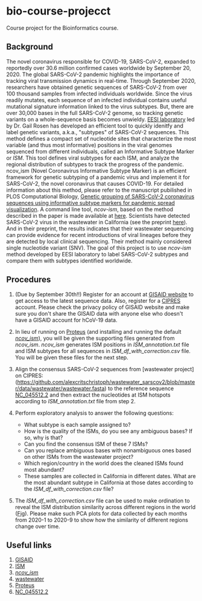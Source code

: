 # bio-course-projecct

Course project for the Bioinformatics course.    

## Background
The novel coronavirus responsible for COVID-19, SARS-CoV-2, expanded to reportedly over 30.6 million confirmed cases worldwide by September  20, 2020. The global SARS-CoV-2 pandemic highlights the importance of tracking viral transmission dynamics in real-time. Through September 2020, researchers have obtained genetic sequences of SARS-CoV-2 from over 100 thousand samples from infected individuals worldwide. Since the virus readily mutates, each sequence of an infected individual contains useful mutational signature information linked to the virus subtypes. But, there are over 30,000 bases in the full SARS-CoV-2 genome, so tracking genetic variants on a whole-sequence basis becomes unwieldy. [EESI laboratory](https://drexeleesi.com/) led by Dr. Gail Rosen has developed an efficient tool to quickly idenitfy and label genetic variants, a.k.a., "subtypes" of SARS-CoV-2 sequences. This method defines a compact set of nucleotide sites that characterize the most variable (and thus most informative) positions in the viral genomes sequenced from different individuals, called an Informative Subtype Marker or *ISM*. This tool defines viral subtypes for each ISM, and analyze the regional distribution of subtypes to track the progress of the pandemic.
ncov_ism (Novel Coronavirus Informative Subtype Marker) is an efficient framework for genetic subtyping of a pandemic virus and implement it for SARS-CoV-2, the novel coronavirus that causes COVID-19. For detailed information about this method, please refer to the manuscript pubilished in PLOS Computational Biology, [Genetic grouping of SARS-CoV-2 coronavirus sequences using informative subtype markers for pandemic spread visualization](https://journals.plos.org/ploscompbiol/article?id=10.1371/journal.pcbi.1008269). A command line tool, *ncov-ism*, based on the method described in the paper is made available at [here](https://github.com/EESI/ncov_ism). Scientists have detected SARS-CoV-2 virus in the wastewater in California (see the preprint [here](https://www.medrxiv.org/content/10.1101/2020.09.13.20193805v1.full.pdf)). And in their preprint, the results indicates that their wastewater sequencing can provide evidence for recent introductions of viral lineages before they are detected by local clinical sequencing. Their method mainly considered single nucleotide variant (SNV). The goal of this project is to use *ncov-ism* method developed by EESI laboratory to label SARS-CoV-2 subtypes and compare them with subtypes identified worldwide.

## Procedures
1. (Due by September 30th!!) Register for an account at [GISAID website](https://www.gisaid.org/) to get access to the latest sequence data. Also, register for a [CIPRES](http://www.phylo.org/) account. Please check the privacy policy of GISAID website and make sure you don't share the GISAID data with anyone else who doesn't have a GISAID account for hCoV-19 data.

2. In lieu of running on [Proteus](https://proteusmaster.urcf.drexel.edu/urcfwiki/index.php/Main_Page) (and installing and running the default [*ncov_ism*](https://github.com/EESI/ncov_ism)), you will be given the supporting files generated from *ncov_ism*. *ncov_ism* generates ISM positions in *ISM_annotation.txt* file and ISM subtypes for all sequences in *ISM_df_with_correction.csv* file.  You will be given these files for the next step.

3. Align the consensus SARS-CoV-2 sequences from [wastewater project] on CIPRES:  (https://github.com/alexcritschristoph/wastewater_sarscov2/blob/master/data/wastewater/wastewater.fasta) to the reference sequence [NC_045512.2](https://www.ncbi.nlm.nih.gov/nuccore/NC_045512.2/) and then extract the nucleotides at ISM hotspots according to *ISM_annotation.txt* file from step 2.

4. Perform exploratory analysis to answer the following questions:
    - What subtype is each sample assigned to? 
    - How is the quality of the ISMs, do you see any ambiguous bases? If so, why is that?
    - Can you find the consensus ISM of these 7 ISMs?
    - Can you replace ambiguous bases with nonambiguous ones based on other ISMs from the wastewater project?
    - Which region/country in the world does the cleaned ISMs found most abundant?
    - These samples are collected in California in different dates. What are the most abundant subtype in California at those dates according to the *ISM_df_with_correction.csv* file?

5. The *ISM_df_with_correction.csv* file can be used to make ordination to reveal the ISM distribution similarity across different regions in the world ([Fig]( https://journals.plos.org/ploscompbiol/article/figure?id=10.1371/journal.pcbi.1008269.g007)). Please make such PCA plots for data collected by each months from 2020-1 to 2020-9 to show how the similarity of different regions change over time.

## Useful links
1. [GISAID](https://www.gisaid.org/)
2. [ISM](https://journals.plos.org/ploscompbiol/article?id=10.1371/journal.pcbi.1008269)
3. [*ncov_ism*](https://github.com/EESI/ncov_ism)
4. [wastewater](https://www.medrxiv.org/content/10.1101/2020.09.13.20193805v1.full.pdf)
5. [Proteus](https://proteusmaster.urcf.drexel.edu/urcfwiki/index.php/Main_Page)
6. [NC_045512.2](https://www.ncbi.nlm.nih.gov/nuccore/NC_045512.2/)
